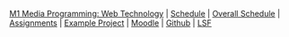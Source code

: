 [M1 Media Programming: Web Technology]({{site.baseurl}}ws2016/media-programming-rails)
 | [Schedule]({{site.baseurl}}ws2016/media-programming-rails/schedule/)
 | [Overall Schedule]({{site.baseurl}}ws2016/media-programming-rails/overall-schedule/)
 | [Assignments]({{site.baseurl}}ws2016/media-programming-rails/assignments)
  | [Example Project]({{site.baseurl}}ws2016/media-programming-rails/example-project)
| [Moodle](https://moodle.htw-berlin.de/course/view.php?id=11772)
| [Github](https://github.com/media-programming-rails)
| [LSF](https://lsf.htw-berlin.de/qisserver/rds?state=wsearchv&search=2&veranstaltung.veranstid=120088)
